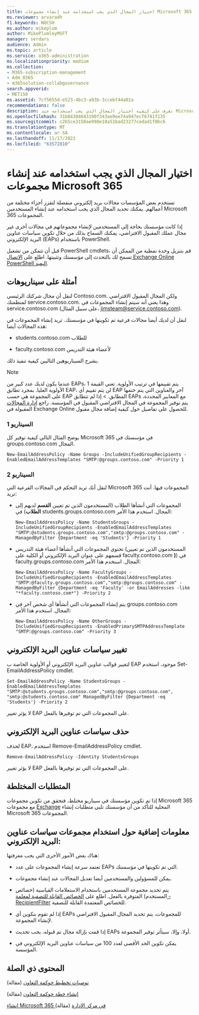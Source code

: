 ```yaml
---
title: اختيار المجال الذي يجب استخدامه عند إنشاء مجموعات Microsoft 365
ms.reviewer: arvaradh
f1.keywords: NOCSH
ms.author: mikeplum
author: MikePlumleyMSFT
manager: serdars
audience: Admin
ms.topic: article
ms.service: o365-administration
ms.localizationpriority: medium
ms.collection:
- M365-subscription-management
- Adm_O365
- m365solution-collabgovernance
search.appverid:
- MET150
ms.assetid: 7cf5655d-e523-4bc3-a93b-3ccebf44a01a
recommendations: false
description: تعرف على كيفية اختيار المجال الذي يجب استخدامه عند Microsoft 365 مجموعات عبر تكوين سياسات عناوين البريد الإلكتروني باستخدام PowerShell.
ms.openlocfilehash: 31b84304643190f343ae9ee74a947ecf6741f135
ms.sourcegitcommit: c2b5ce3150ae998e18a51bad23277cedad1f06c6
ms.translationtype: MT
ms.contentlocale: ar-SA
ms.lasthandoff: 11/17/2021
ms.locfileid: "63572810"
---
```

# <a name="choose-the-domain-to-use-when-creating-microsoft-365-groups"></a>اختيار المجال الذي يجب استخدامه عند إنشاء مجموعات Microsoft 365

تستخدم بعض المؤسسات مجالات بريد إلكتروني منفصلة لتقزز أجزاء مختلفة من أعمالهم. يمكنك تحديد المجال الذي يجب استخدامه عند إنشاء المستخدمين Microsoft 365 المجموعات.
  
إذا كانت مؤسستك بحاجة إلى المستخدمين لإنشاء مجموعاتهم في مجالات أخرى غير مجال عملك المقبول الافتراضي، يمكنك السماح بذلك من خلال تكوين سياسات عناوين البريد الإلكتروني (EAPs) باستخدام PowerShell.

قبل أن تتمكن من تشغيل PowerShell cmdlets، قم بتنزيل وحدة نمطية من الممكن أن تسمح لك بالتحدث إلى مؤسستك وتثبيتها. اطلع على [الاتصال Exchange Online PowerShell البعيد](/powershell/exchange/connect-to-exchange-online-powershell).

## <a name="example-scenarios"></a>أمثلة على سيناريوهات

لنقل أن مجال شركتك الرئيسي Contoso.com. ولكن المجال المقبول الافتراضي لمنظمتك service.contoso.com. وهذا يعني أنه سيتم إنشاء المجموعات في service.contoso.com (على سبيل المثال، jimsteam@service.contoso.com).
  
لنقل أن لديك أيضا مجالات فرعية تم تكوينها في مؤسستك. تريد إنشاء المجموعات في هذه المجالات أيضا:
  
- students.contoso.com للطلاب
    
- faculty.contoso.com لأعضاء هيئة التدريس
    
يشرح السيناريوهين التاليين كيفية تنفيذ ذلك.

> [!NOTE]
> عندما يكون لديك عدد كبير من EAPs، يتم تقييمها في ترتيب الأولوية. تعني القيمة 1 الأولوية العليا. بمجرد تطابق EAP، لن يتم تقييم أي EAP آخر والعناوين التي يتم ختمها على المجموعة هي حسب EAP المطابق. > إذا لم تتطابق EAPs مع المعايير المحددة، يتم توفير المجموعة في المجال الافتراضي المقبول في المؤسسة. راجع [إدارة المجالات](/exchange/mail-flow-best-practices/manage-accepted-domains/manage-accepted-domains) المقبولة في Exchange Online للحصول على تفاصيل حول كيفية إضافة مجال مقبول.
  
### <a name="scenario-1"></a>السيناريو 1

يوضح المثال التالي كيفية توفير كل Microsoft 365 في مؤسستك في groups.contoso.com المجال.
  
```
New-EmailAddressPolicy -Name Groups -IncludeUnifiedGroupRecipients -EnabledEmailAddressTemplates "SMTP:@groups.contoso.com" -Priority 1
```

### <a name="scenario-2"></a>السيناريو 2

لنقل أنك تريد التحكم في المجالات الفرعية التي Microsoft 365 المجموعات فيها. أنت تريد:
  
- المجموعات التي أنشأها الطلاب (المستخدمون الذين تم تعيين **القسم** لديهم إلى **الطلاب**) في students.groups.contoso.com المجال. استخدم هذا الأمر:
    
  ```
  New-EmailAddressPolicy -Name StudentsGroups -IncludeUnifiedGroupRecipients -EnabledEmailAddressTemplates "SMTP:@students.groups.contoso.com","smtp:@groups.contoso.com" -ManagedByFilter {Department -eq 'Students'} -Priority 1
  ```

- تحتوي المجموعات التي أنشأها أعضاء هيئة التدريس (المستخدمون الذين تم تعيين قسمهم على عنوان البريد الإلكتروني أو الكلية على faculty.contoso.com **)**) في faculty.groups.contoso.com المجال. استخدم هذا الأمر:
    
  ```
  New-EmailAddressPolicy -Name FacultyGroups -IncludeUnifiedGroupRecipients -EnabledEmailAddressTemplates "SMTP:@faculty.groups.contoso.com","smtp:@groups.contoso.com" -ManagedByFilter {Department -eq 'Faculty' -or EmailAddresses -like "*faculty.contoso.com*"} -Priority 2
  ```

- يتم إنشاء المجموعات التي أنشأها أي شخص آخر في groups.contoso.com المجال. استخدم هذا الأمر:
    
  ```
  New-EmailAddressPolicy -Name OtherGroups -IncludeUnifiedGroupRecipients -EnabledPrimarySMTPAddressTemplate "SMTP:@groups.contoso.com" -Priority 3
  ```

## <a name="change-email-address-policies"></a>تغيير سياسات عناوين البريد الإلكتروني

لتغيير قوالب عناوين البريد الإلكتروني أو الأولوية الخاصة ب EAP موجود، استخدم Set-EmailAddressPolicy cmdlet.
  
```
Set-EmailAddressPolicy -Name StudentsGroups -EnabledEmailAddressTemplates "SMTP:@students.groups.contoso.com","smtp:@groups.contoso.com", "smtp:@students.contoso.com" ManagedByFilter {Department -eq 'Students'} -Priority 2

```

لا يؤثر تغيير EAP على المجموعات التي تم توفيرها بالفعل.
  
## <a name="delete-email-address-policies"></a>حذف سياسات عناوين البريد الإلكتروني

لحذف EAP، استخدم Remove-EmailAddressPolicy cmdlet.
  
```
Remove-EmailAddressPolicy -Identity StudentsGroups
```

لا يؤثر تغيير EAP على المجموعات التي تم توفيرها بالفعل.
  
## <a name="hybrid-requirements"></a>المتطلبات المختلطة

إذا تم تكوين مؤسستك في سيناريو مختلط، فتحقق من تكوين مجموعات Microsoft 365 مع مجموعات [Exchange](/exchange/hybrid-deployment/set-up-microsoft-365-groups) المحلية للتأكد من أن مؤسستك تلبي متطلبات إنشاء Microsoft 365 المجموعات. 
  
## <a name="additional-info-about-using-email-address-policies-groups"></a>معلومات إضافية حول استخدام مجموعات سياسات عناوين البريد الإلكتروني:

هناك بعض الأمور الأخرى التي يجب معرفتها:
  
- تعتمد سرعة إنشاء المجموعات على عدد EAPs التي تم تكوينها في مؤسستك.
    
- يمكن للمسؤولين والمستخدمين أيضا تعديل المجالات عند إنشاء مجموعات.
    
- يتم تحديد مجموعة المستخدمين باستخدام الاستعلامات القياسية (خصائص المستخدم) المتوفرة بالفعل. اطلع على [الخصائص القابلة للتصفية لمعلمة -RecipientFilter](/powershell/exchange/recipientfilter-properties) للخصائص المعتمدة القابلة للتصفية. 
    
- إذا لم تقوم بتكوين أي EAPs للمجموعات، يتم تحديد المجال المقبول الافتراضي لإنشاء المجموعة.
    
- إذا قمت بإزالة مجال تم قبوله، يجب تحديث EAPs أولا، وإلا، سيتأثر توفير المجموعة.
    
- يمكن تكوين الحد الأقصى لعدد 100 من سياسات عناوين البريد الإلكتروني في المؤسسة.
    
## <a name="related-content"></a>المحتوى ذي الصلة

[توصيات تخطيط حوكمة التعاون](collaboration-governance-overview.md#collaboration-governance-planning-recommendations) (مقالة)

[إنشاء خطة حوكمة التعاون](collaboration-governance-first.md) (مقالة)

[إنشاء Microsoft 365 في مركز الإدارة](../admin/create-groups/create-groups.md) (مقالة)